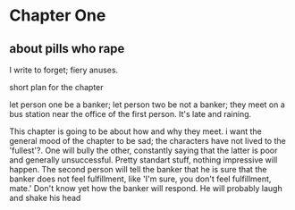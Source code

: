 # Chapter One
## about pills who rape

I write to forget; fiery anuses.

short plan for the chapter

let person one be a banker; let person two be not a banker; they meet on a bus station near the office of the first person. It's late and raining.

This chapter is going to be about how and why they meet. i want the general mood of the chapter to be sad; the characters have not lived to the 'fullest'?. One will bully the other, constantly saying that the latter is poor and generally unsuccessful. Pretty standart stuff, nothing impressive will happen. The second person will tell the banker that he is sure that the banker does not feel fulfillment, like 'I'm sure, you don't feel fulfillment, mate.' Don't know yet how the banker will respond. He will probably laugh and shake his head



